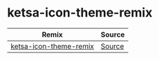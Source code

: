 

# ketsa-icon-theme-remix

| Remix | Source |
| --- | --- |
| [ketsa-icon-theme-remix](https://github.com/samwhelp/ketsa-icon-theme-remix) | [Source](https://github.com/zayronxio/ketsa-icon-theme) |
